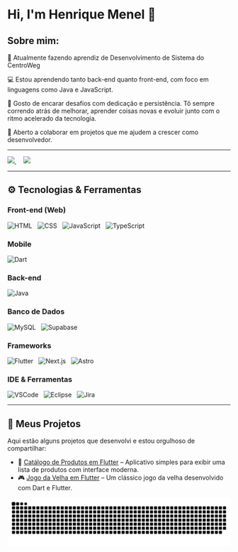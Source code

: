 # Hi, I'm Henrique Menel 👋

## Sobre mim: 

💼 Atualmente fazendo aprendiz de Desenvolvimento de Sistema do CentroWeg

💻 Estou aprendendo tanto back-end quanto front-end, com foco em linguagens como Java e JavaScript.
 
🚀 Gosto de encarar desafios com dedicação e persistência. Tô sempre correndo atrás de melhorar, aprender coisas novas e evoluir junto com o ritmo acelerado da tecnologia.

🎯 Aberto a colaborar em projetos que me ajudem a crescer como desenvolvedor.

---

<div align="start">
  <a href="https://github.com/HenriqueECM">
    <img height="180em" src="https://github-readme-stats.vercel.app/api?username=HenriqueECM&show_icons=true&theme=dark&include_all_commits=true&count_private=true"/>
  </a>
  &nbsp;&nbsp;&nbsp; <!-- espaçamento entre as imagens -->
  <a href="https://github.com/HenriqueECM">
    <img height="180em" src="https://github-readme-stats.vercel.app/api/top-langs/?username=HenriqueECM&layout=compact&langs_count=6&theme=dark" />
  </a>
</div>

---

## ⚙️ Tecnologias & Ferramentas

### Front-end (Web)
<div align="start">
  <img alt="HTML" title="HTML5" height="40" src="https://cdn.jsdelivr.net/gh/devicons/devicon@latest/icons/html5/html5-original.svg"/>
  &nbsp;
  <img alt="CSS" title="CSS3" height="40" src="https://cdn.jsdelivr.net/gh/devicons/devicon@latest/icons/css3/css3-original.svg"/>
  &nbsp;
  <img alt="JavaScript" title="JavaScript" height="40" src="https://cdn.jsdelivr.net/gh/devicons/devicon@latest/icons/javascript/javascript-original.svg"/>
  &nbsp;
  <img alt="TypeScript" title="TypeScript" height="40" src="https://cdn.jsdelivr.net/gh/devicons/devicon@latest/icons/typescript/typescript-original.svg"/>
</div>

### Mobile
<div align="start">
  <img alt="Dart" title="Dart" height="40" src="https://cdn.jsdelivr.net/gh/devicons/devicon@latest/icons/dart/dart-original.svg"/>
</div>

### Back-end
<div align="start">
  <img alt="Java" title="Java" height="40" src="https://cdn.jsdelivr.net/gh/devicons/devicon@latest/icons/java/java-original.svg"/>
</div>

### Banco de Dados
<div align="start">
  <img alt="MySQL" title="MySQL" height="40" src="https://cdn.jsdelivr.net/gh/devicons/devicon@latest/icons/mysql/mysql-original.svg"/>
  &nbsp;
  <img alt="Supabase" title="Supabase" height="40" src="https://cdn.jsdelivr.net/gh/devicons/devicon@latest/icons/supabase/supabase-original.svg"/>
</div>

### Frameworks
<div align="start">
  <img alt="Flutter" title="Flutter" height="40" src="https://cdn.jsdelivr.net/gh/devicons/devicon@latest/icons/flutter/flutter-original.svg"/>
  &nbsp;
  <img alt="Next.js" title="Next.js" height="40" src="https://cdn.jsdelivr.net/gh/devicons/devicon@latest/icons/nextjs/nextjs-original.svg"/>
  &nbsp;
  <img alt="Astro" title="Astro" height="40" src="https://cdn.jsdelivr.net/gh/devicons/devicon@latest/icons/astro/astro-original.svg"/>
</div>

### IDE & Ferramentas
<div align="start">
  <img alt="VSCode" title="Visual Studio Code" height="40" src="https://cdn.jsdelivr.net/gh/devicons/devicon@latest/icons/vscode/vscode-original.svg"/>
  &nbsp;
  <img alt="Eclipse" title="Eclipse" height="40" src="https://cdn.jsdelivr.net/gh/devicons/devicon@latest/icons/eclipse/eclipse-original.svg"/>
  &nbsp;
  <img alt="Jira" title="Jira" height="40" src="https://cdn.jsdelivr.net/gh/devicons/devicon@latest/icons/jira/jira-original.svg"/>
</div>

---

## 🌟 Meus Projetos

Aqui estão alguns projetos que desenvolvi e estou orgulhoso de compartilhar:

- 📱 [Catálogo de Produtos em Flutter](https://github.com/HenriqueECM/CatalogoProduto_flutter.git) – Aplicativo simples para exibir uma lista de produtos com interface moderna.
- 🎮 [Jogo da Velha em Flutter](https://github.com/HenriqueECM/jogoDaVelha_flutter.git) – Um clássico jogo da velha desenvolvido com Dart e Flutter.

<picture>
  <source media="(prefers-color-scheme: dark)" srcset="https://raw.githubusercontent.com/HenriqueECM/HenriqueECM/output/github-snake-dark.svg" />
  <img alt="github-snake" src="https://raw.githubusercontent.com/HenriqueECM/HenriqueECM/output/github-snake-dark.svg" />
</picture>
